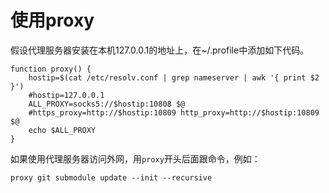 # 使用proxy

假设代理服务器安装在本机127.0.0.1的地址上，在~/.profile中添加如下代码。

```shell
function proxy() {
    hostip=$(cat /etc/resolv.conf | grep nameserver | awk '{ print $2 }')
    #hostip=127.0.0.1
    ALL_PROXY=socks5://$hostip:10808 $@
    #https_proxy=http://$hostip:10809 http_proxy=http://$hostip:10809 $@
    echo $ALL_PROXY
}
```

如果使用代理服务器访问外网，用`proxy`开头后面跟命令，例如：
```
proxy git submodule update --init --recursive
```
